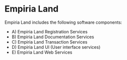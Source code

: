 ﻿Empiria Land
============

Empiria Land includes the following software components:

* A) Empiria Land Registration Services
* B) Empiria Land Documentation Services
* C) Empiria Land Transaction Services
* D) Empiria Land UI (User interface services)
* E) Empiria Land Web Services
